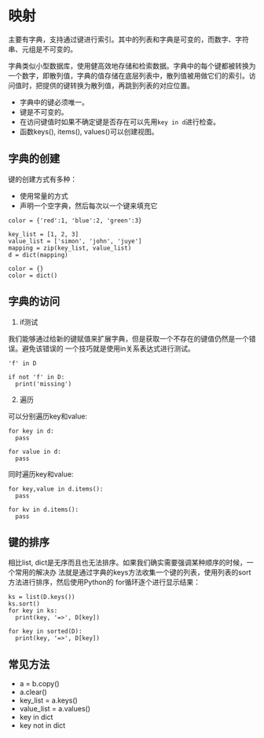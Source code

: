 # 映射

主要有字典，支持通过键进行索引。其中的列表和字典是可变的，而数字、字符串、元组是不可变的。

字典类似小型数据库，使用健高效地存储和检索数据。字典中的每个键都被转换为一个数字，即散列值，字典的值存储在底层列表中，散列值被用做它们的索引。访问值时，把提供的键转换为散列值，再跳到列表的对应位置。

- 字典中的键必须唯一。
- 键是不可变的。
- 在访问键值时如果不确定键是否存在可以先用`key in d`进行检查。
- 函数keys(), items(), values()可以创建视图。

## 字典的创建

键的创建方式有多种：

- 使用常量的方式
- 声明一个空字典，然后每次以一个键来填充它

```
color = {'red':1, 'blue':2, 'green':3}

key_list = [1, 2, 3]
value_list = ['simon', 'john', 'juye']
mapping = zip(key_list, value_list)
d = dict(mapping)

color = {}
color = dict()
```

## 字典的访问

1. if测试

我们能够通过给新的键赋值来扩展字典，但是获取一个不存在的键值仍然是一个错误。避免该错误的
一个技巧就是使用in关系表达式进行测试。

```
'f' in D

if not 'f' in D:
  print('missing')
```

2. 遍历

可以分别遍历key和value:

```
for key in d:
  pass

for value in d:
  pass
```

同时遍历key和value:

```
for key,value in d.items():
  pass

for kv in d.items():
  pass
```

## 键的排序

相比list, dict是无序而且也无法排序。如果我们确实需要强调某种顺序的时候，一个常用的解决办
法就是通过字典的keys方法收集一个键的列表，使用列表的sort方法进行排序，然后使用Python的
for循环逐个进行显示结果：

```
ks = list(D.keys())
ks.sort()
for key in ks:
  print(key, '=>', D[key])

for key in sorted(D):
  print(key, '=>', D[key])
```

## 常见方法

- a = b.copy()
- a.clear()
- key_list = a.keys()
- value_list = a.values()
- key in dict
- key not in dict
